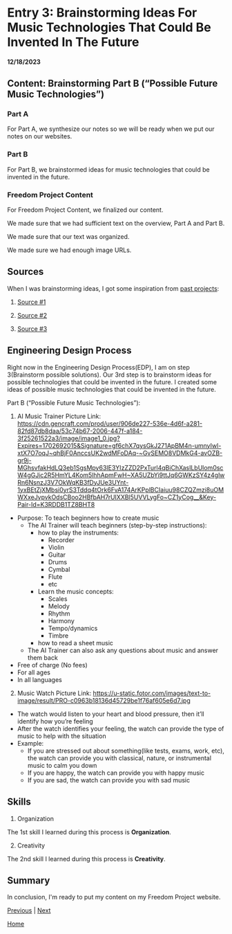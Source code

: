 # Entry 3: Brainstorming Ideas For Music Technologies That Could Be Invented In The Future  
#### 12/18/2023

## Content: Brainstorming Part B (“Possible Future Music Technologies”)

### Part A
For Part A, we synthesize our notes so we will be ready when we put our notes on our websites. 

### Part B
For Part B, we brainstormed ideas for music technologies that could be invented in the future. 

### Freedom Project Content
For Freedom Project Content, we finalized our content. 

We made sure that we had sufficient text on the overview, Part A and Part B.

We made sure that our text was organized.

We made sure we had enough image URLs.

## Sources

When I was brainstorming ideas, I got some inspiration from [past projects](https://docs.google.com/spreadsheets/d/1Nb-VeVd8WpX3cT0z6-XFLsbRGXGfZmOglPl-whd3ZpM/edit#gid=0): 

1. [Source #1](https://brucef9965.github.io/sep10-freedom-project/)

2. [Source #2](https://brianw5222.github.io/sep10-freedom-project/#parts)

3. [Source #3](https://adamk9516.github.io/sep10-freedom-project/#)

## Engineering Design Process

Right now in the Engineering Design Process(EDP), I am on step 3(Brainstorm possible solutions). Our 3rd step is to brainstorm ideas for possible technologies that could be invented in the future. I created some ideas of possible music technologies that could be invented in the future.

Part B (“Possible Future Music Technologies”):
1) AI Music Trainer
Picture Link: https://cdn.gencraft.com/prod/user/906de227-536e-4d6f-a281-82fd87db8daa/53c74b67-2006-447f-a184-3f25261522a3/image/image1_0.jpg?Expires=1702692015&Signature=gf6chX7qysGkJ271ApBM4n-umnyIwl-xtX7O7oqJ~qhBjF0AnccsUK2wdMFoDAq-~GvSEMO8VDMkG4-avOZB-gr9j-MGhsvfakHdLQ3eb1SgsMpy63IE3YIzZZD2PxTurl4qBiChXasILbUlom0scW4gGJic2R5HmYL4Kom5lhhApmFwH~XA5UZbYi9ttJq6GWKzSY4z4glwRn6NsnzJ3V7OkWqKB3fDyJUe3UYnt-1yxBEtZjXMbsi0yrS3Tddq4tOrk6FvA174ArKPplBCIaiuu98CZQZmzi8uOMWXxeJvpvkOdsCBoo2HBfbAH7rUIXXBl5UVVLygFo~CZ1yCog__&Key-Pair-Id=K3RDDB1TZ8BHT8
* Purpose: To teach beginners how to create music
  * The AI Trainer will teach beginners (step-by-step instructions):
    * how to play the instruments:
      * Recorder
      * Violin
      * Guitar
      * Drums
      * Cymbal
      * Flute
      * etc
    * Learn the music concepts: 
      * Scales
      * Melody
      * Rhythm
      * Harmony
      * Tempo/dynamics
      * Timbre
    * how to read a sheet music
  * The AI Trainer can also ask any questions about music and answer them back 
* Free of charge (No fees)
* For all ages
* In all languages

2) Music Watch
Picture Link: https://u-static.fotor.com/images/text-to-image/result/PRO-c0963b18136d45729be1f76af605e6d7.jpg
* The watch would listen to your heart and blood pressure, then it’ll identify how you’re feeling
* After the watch identifies your feeling, the watch can provide the type of music to help with the situation
* Example:
  * If you are stressed out about something(like tests, exams, work, etc), the watch can provide you with classical, nature, or instrumental music to calm you down
  * If you are happy, the watch can provide you with happy music
  * If you are sad, the watch can provide you with sad music

## Skills

1) Organization

The 1st skill I learned during this process is **Organization**. 



2) Creativity

The 2nd skill I learned during this process is **Creativity**. 



## Summary
In conclusion, I'm ready to put my content on my Freedom Project website. 

[Previous](entry02.md) | [Next](entry04.md)

[Home](../README.md)
